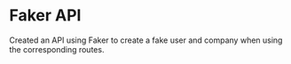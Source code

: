 # Faker API

Created an API using Faker to create a fake user and company when using the corresponding routes.
